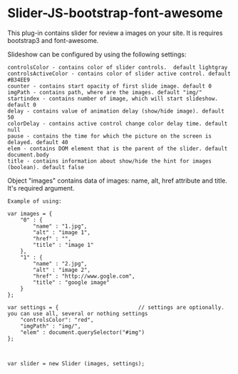 # Slider-JS-bootstrap-font-awesome

This plug-in contains slider for review a images on your site. It is requires bootstrap3 and font-awesome.

Slideshow can be configured by using the following settings:

    controlsColor - contains color of slider controls.  default lightgray
    controlsActiveColor - contains color of slider active control. default #B34EE9
    counter - contains start opacity of first slide image. default 0
    imgPath - contains path, where are the images. default "img/"
    startindex - contains number of image, which will start slideshow. default 0
    delay - contains value of animation delay (show/hide image). default 50
    colorDelay - contains active control change color delay time. default null
    pause - contains the time for which the picture on the screen is delayed. default 40
    elem - contains DOM element that is the parent of the slider. default document.body
    title - contains information about show/hide the hint for images (boolean). default false
    
Object "images" contains data of images: name, alt, href attribute and title. It's required argument.    
    
    Example of using:
    
    var images = {
        "0" : {
            "name" : "1.jpg",  
            "alt" : "image 1",
            "href" : "",
            "title" : "image 1"
        },
        "1" : {
            "name" : "2.jpg",
            "alt" : "image 2",
            "href" : "http://www.gogle.com",
            "title" : "google image"
        }
    };
    
    var settings = {                         // settings are optionally. you can use all, several or nothing settings
        "controlsColor": "red",
        "imgPath" : "img/",
        "elem" : document.querySelector("#img")
    };
    
    

    var slider = new Slider (images, settings);
